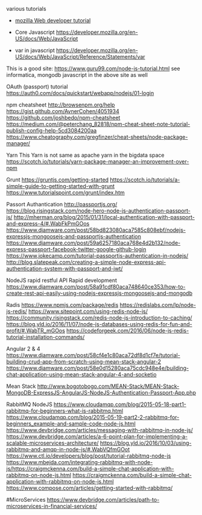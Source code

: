 various tutorials

* [mozilla Web developer tutorial](https://developer.mozilla.org/en-US/docs/Web)

* Core Javascript
https://developer.mozilla.org/en-US/docs/Web/JavaScript

* var in javascript
https://developer.mozilla.org/en-US/docs/Web/JavaScript/Reference/Statements/var

This is a good site:
https://www.guru99.com/node-js-tutorial.html
see informatica, mongodb javascript in the above site as well


OAuth (passport) tutorial
https://auth0.com/docs/quickstart/webapp/nodejs/01-login

npm cheatsheet
http://browsenpm.org/help
https://gist.github.com/AvnerCohen/4051934
https://github.com/joshbedo/npm-cheatsheet
https://medium.com/@peterchang_82818/npm-cheat-sheet-note-tutorial-publish-config-help-5cd3084200aa
https://www.cheatography.com/gregfinzer/cheat-sheets/node-package-manager/

Yarn
This Yarn is not same as apache yarn in the bigdata space
https://scotch.io/tutorials/yarn-package-manager-an-improvement-over-npm

Grunt
https://gruntjs.com/getting-started
https://scotch.io/tutorials/a-simple-guide-to-getting-started-with-grunt
https://www.tutorialspoint.com/grunt/index.htm

Passort Authantication
http://passportjs.org/
https://blog.risingstack.com/node-hero-node-js-authentication-passport-js/
http://mherman.org/blog/2015/01/31/local-authentication-with-passport-and-express-4/#.WabFkPmGOos
https://www.djamware.com/post/58bd823080aca7585c808ebf/nodejs-expressjs-mongoosejs-and-passportjs-authentication
https://www.djamware.com/post/59a6257180aca768e4d2b132/node-express-passport-facebook-twitter-google-github-login
https://www.jokecamp.com/tutorial-passportjs-authentication-in-nodejs/
http://blog.slatepeak.com/creating-a-simple-node-express-api-authentication-system-with-passport-and-jwt/

NodeJS rapid restful API Rapid development
https://www.djamware.com/post/58a91cdf80aca748640ce353/how-to-create-rest-api-easily-using-nodejs-expressjs-mongoosejs-and-mongodb

Radis
https://www.npmjs.com/package/redis
https://redislabs.com/lp/node-js-redis/
https://www.sitepoint.com/using-redis-node-js/
https://community.risingstack.com/redis-node-js-introduction-to-caching/
https://blog.yld.io/2016/11/07/node-js-databases-using-redis-for-fun-and-profit/#.WabTR_mGOos
https://codeforgeek.com/2016/06/node-js-redis-tutorial-installation-commands/

Angular 2 & 4
https://www.djamware.com/post/58cf4e1c80aca72df8d1cf7e/tutorial-building-crud-app-from-scratch-using-mean-stack-angular-2
https://www.djamware.com/post/58e0d15280aca75cdc948e4e/building-chat-application-using-mean-stack-angular-4-and-socketio

Mean Stack
http://www.bogotobogo.com/MEAN-Stack/MEAN-Stack-MongoDB-ExpressJS-AngularJS-NodeJS-Authentication-Passport-App.php

RabbitMQ NodeJS
https://www.cloudamqp.com/blog/2015-05-18-part1-rabbitmq-for-beginners-what-is-rabbitmq.html
https://www.cloudamqp.com/blog/2015-05-19-part2-2-rabbitmq-for-beginners_example-and-sample-code-node-js.html
https://www.devbridge.com/articles/messaging-with-rabbitmq-in-node-js/
https://www.devbridge.com/articles/a-6-point-plan-for-implementing-a-scalable-microservices-architecture/
https://blog.yld.io/2016/10/03/using-rabbitmq-and-amqp-in-node-js/#.WabVQfmGOot
https://www.ctl.io/developers/blog/post/tutorial-rabbitmq-node-js
https://www.mbejda.com/integrating-rabbitmq-with-node-js/https://craigmckenna.com/build-a-simple-chat-application-with-rabbitmq-on-node-js.html
https://craigmckenna.com/build-a-simple-chat-application-with-rabbitmq-on-node-js.html
https://www.compose.com/articles/getting-started-with-rabbitmq/

#MicroServices
https://www.devbridge.com/articles/path-to-microservices-in-financial-services/
